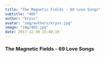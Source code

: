 ```yaml
---
title: "The Magnetic Fields - 69 Love Songs"
subtitle: "465"
author: "kryss"
avatar: "img/authors/kryss.jpg"
image: "img/465.jpg"
date: 2017-12-30 15:49:19
---
```


### The Magnetic Fields - 69 Love Songs
